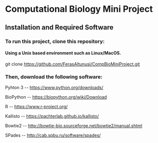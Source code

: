 # Computational Biology Mini Project
## Installation and Required Software 

### To run this project, clone this repository:
#### Using a Unix based environment such as Linux/MacOS. 

git clone https://github.com/FerasAltunusi/CompBioMiniProject.git

### Then, download the following software:

Pyhton 3 -- https://www.python.org/downloads/

BioPython -- https://biopython.org/wiki/Download

R -- https://www.r-project.org/

Kallisto -- https://pachterlab.github.io/kallisto/

Bowtie2 -- http://bowtie-bio.sourceforge.net/bowtie2/manual.shtml

SPades -- http://cab.spbu.ru/software/spades/
